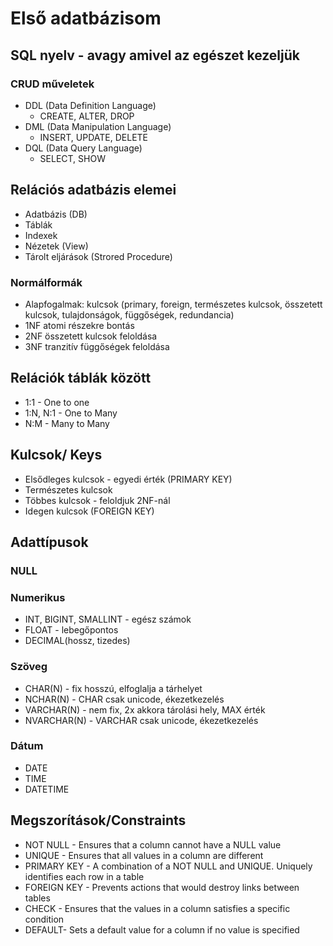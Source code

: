 # Első adatbázisom 

## SQL nyelv - avagy amivel az egészet kezeljük

### CRUD műveletek
* DDL (Data Definition Language)
    - CREATE, ALTER, DROP
* DML (Data Manipulation Language)
    - INSERT, UPDATE, DELETE
* DQL (Data Query Language)
    - SELECT, SHOW

## Relációs adatbázis elemei    
* Adatbázis (DB)  
* Táblák  
* Indexek  
* Nézetek (View)  
* Tárolt eljárások (Strored Procedure)  

### Normálformák
* Alapfogalmak: kulcsok (primary, foreign, természetes kulcsok, összetett kulcsok, tulajdonságok, függőségek, redundancia)
* 1NF atomi részekre bontás
* 2NF összetett kulcsok feloldása
* 3NF tranzitív függőségek feloldása 

## Relációk táblák között
* 1:1 - One to one 
* 1:N, N:1 - One to Many
* N:M - Many to Many

## Kulcsok/ Keys
* Elsődleges kulcsok - egyedi érték (PRIMARY KEY)
* Természetes kulcsok
* Többes kulcsok - feloldjuk 2NF-nál
* Idegen kulcsok (FOREIGN KEY)

## Adattípusok  

### NULL

### Numerikus
* INT, BIGINT, SMALLINT - egész számok
* FLOAT - lebegőpontos
* DECIMAL(hossz, tizedes)  

### Szöveg
* CHAR(N) - fix hosszú, elfoglalja a tárhelyet
* NCHAR(N) - CHAR csak unicode, ékezetkezelés
* VARCHAR(N) - nem fix, 2x akkora tárolási hely, MAX érték
* NVARCHAR(N) - VARCHAR csak unicode, ékezetkezelés

### Dátum
* DATE
* TIME
* DATETIME

## Megszorítások/Constraints
* NOT NULL - Ensures that a column cannot have a NULL value
* UNIQUE - Ensures that all values in a column are different
* PRIMARY KEY - A combination of a NOT NULL and UNIQUE. Uniquely identifies each row in a table
* FOREIGN KEY - Prevents actions that would destroy links between tables
* CHECK - Ensures that the values in a column satisfies a specific condition
* DEFAULT- Sets a default value for a column if no value is specified

